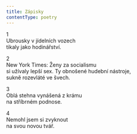 ```yaml
---
title: Zápisky
contentType: poetry
---
```


<section>

1  
Ubrousky v jídelních vozech  
tikaly jako hodinářství.

</section>

<section>

2  
New York Times: Ženy za socialismu  
si užívaly lepší sex. Ty obnošené hudební nástroje,  
sukně rozevláté ve švech.

</section>

<section>

3  
Oblá stehna vynášená z krámu  
na stříbrném podnose.

</section>

<section>

4  
Nemohl jsem si zvyknout  
na svou novou tvář.

</section>
